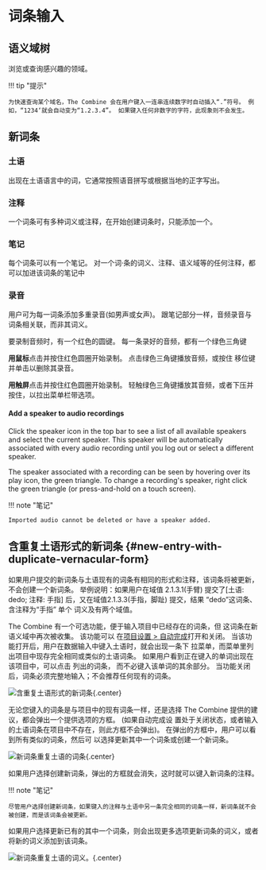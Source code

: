 # 词条输入

## 语义域树

浏览或查询感兴趣的领域。

!!! tip "提示"

    为快速查询某个域名，The Combine 会在用户键入一连串连续数字时自动插入“.”符号。 例如，“1234‘就会自动变为“1.2.3.4”。 如果键入任何非数字的字符，此现象则不会发生。

## 新词条

### 土语

出现在土语语言中的词，它通常按照语音拼写或根据当地的正字写出。

### 注释

一个词条可有多种词义或注释，在开始创建词条时，只能添加一个。

### 笔记

每个词条可以有一个笔记。 对一个词·条的词义、注释、语义域等的任何注释，都可以加进该词条的笔记中

### 录音

用户可为每一词条添加多重录音(如男声或女声)。 跟笔记部分一样，音频录音与词条相关联，而非其词义。

要录制音频时，有一个红色的圆键。 每一条录好的音频，都有一个绿色三角键

**用鼠标**点击并按住红色圆圈开始录制。 点击绿色三角键播放音频，或按住 移位键并单击以删除其录音。

**用触屏**点击并按住红色圆圈开始录制。 轻触绿色三角键播放其音频，或者下压并按住，以拉出菜单栏带选项。

#### Add a speaker to audio recordings

Click the speaker icon in the top bar to see a list of all available speakers and select the current speaker. This
speaker will be automatically associated with every audio recording until you log out or select a different speaker.

The speaker associated with a recording can be seen by hovering over its play icon, the green triangle. To change a
recording's speaker, right click the green triangle (or press-and-hold on a touch screen).

!!! note "笔记"

    Imported audio cannot be deleted or have a speaker added.

## 含重复土语形式的新词条 {#new-entry-with-duplicate-vernacular-form}

如果用户提交的新词条与土语现有的词条有相同的形式和注释，该词条将被更新，不会创建一个新词条。 举例说明：如果用户在域值
2.1.3.1(手臂) 提交了[土语: dedo; 注释: 手指] 后，又在域值2.1.3.3(手指，脚趾) 提交，结果 “dedo”这词条、含注释为“手指” 单个
词义及有两个域值。

The Combine 有一个可选功能，便于输入项目中已经存在的词条，但 这词条在新语义域中再次被收集。 该功能可以
在[项目设置 > 自动完成](project.md#autocomplete)打开和关闭。 当该功能打开后，用户在数据输入中键入土语时，就会出现一条下
拉菜单，而菜单里列出项目中现存完全相同或类似的土语词条。 如果用户看到正在键入的单词出现在该项目中，可以点击 列出的词条，
而不必键入该单词的其余部分。 当功能关闭后，词条必须完整地输入；不会推荐任何现有的词条。

![含重复土语形式的新词条](../images/data-entry-dup-vern.zh.png){.center}

无论您键入的词条是与项目中的现有词条一样，还是选择 The Combine 提供的建议，都会弹出一个提供选项的方框。 (如果自动完成设
置处于关闭状态，或者输入的土语词条在项目中不存在，则此方框不会弹出)。 在弹出的方框中，用户可以看到所有类似的词条，然后可
以选择更新其中一个词条或创建一个新词条。

![新词条重复土语的词条](../images/data-entry-dup-vern-select-entry.zh.png){.center}

如果用户选择创建新词条，弹出的方框就会消失，这时就可以键入新词条的注释。

!!! note "笔记"

    尽管用户选择创建新词条，如果键入的注释与土语中另一条完全相同的词条一样，新词条就不会被创建，而是该词条会被更新。

如果用户选择更新已有的其中一个词条，则会出现更多选项更新词条的词义，或者将新的词义添加到该词条。

![新词条重复土语的词义。](../images/data-entry-dup-vern-select-sense.zh.png){.center}
